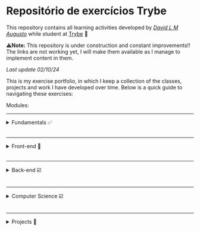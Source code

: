 # Repositório de exercícios Trybe

This repository contains all learning activities developed by _[David L M Augusto](www.linkedin.com/in/david-lm-augusto)_ while student at [Trybe](https://www.betrybe.com/) 🚀

⚠️**Note:** This repository is under construction and constant improvements!! The links are not working yet, I will make them available as I manage to implement content in them.

_Last update 02/10/24_

This is my exercise portfolio, in which I keep a collection of the classes, projects and work I have developed over time. Below is a quick guide to navigating these exercises:

 Modules:
<hr>
<details>
<summary>Fundamentals ✅</summary>
<br>
<details>
<summary>Section 1: Unix, Shell & Git</summary>

- [✅] 1-1: _[Unix & Shell](fundamentos/1.0%20%20Unix,%20Shell%20e%20Git/1.1%20Unix%20&%20Shell/introducao-ao-Unix-e-shell.txt)_
- [✅] 1-2: _[Git - What is it and what is it for](fundamentos/1.0%20%20Unix,%20Shell%20e%20Git/1.2%20Git%20o%20que%20é%20e%20para%20que%20serve)_
- [✅] 1-3: _[Understanding commands](fundamentos/1.0%20%20Unix,%20Shell%20e%20Git/1.3%20Git%20e%20GitHub%20-%20Entendendo%20comandos)_

</details>
<br>
<details>
<summary>Section 2: HTML & CSS</summary>

- [✅] 2.1: _[HTML & CSS - Page structure](fundamentos/2.0%20Introdução%20a%20HTML%20e%20CSS/2.1%20Estruturas%20de%20página)_
- [✅] 2.2: _[HTML & CSS - First Steps in CSS](fundamentos/2.0%20Introdução%20a%20HTML%20e%20CSS/2.2%20Primeiros%20passos%20em%20CSS)_
- [✅] 2.3: _[HTML & CSS - Selectors and positioning](fundamentos/2.0%20Introdução%20a%20HTML%20e%20CSS/2.3%20Seletores%20e%20posicionamento)_
- [✅] 2.4: _[Semantic HTML](fundamentos/2.0%20Introdução%20a%20HTML%20e%20CSS/2.4%20HTML%20Semântico)_
- [✅] 2.5: _[Project - Lessons Learned](fundamentos/2.0%20Introdução%20a%20HTML%20e%20CSS/2.5%20Projeto%20-%20Lessons%20Learned)_ 🚀

</details>
<br>
<details>
<summary>Section 3: Introduction to JavaScript</summary>

- [✅] 3.1: _[First steps in JavaScript]()_
- [✅] 3.2: _[Array and repeating structure](fundamentos/3.0%20Introdução%20a%20JavaScript/3.2%20Array%20e%20estrutura%20de%20repetição)_
- [✅] 3.3: _[Functions](fundamentos/3.0%20Introdução%20a%20JavaScript/3.3%20Funções)_
- [✅] 3.4: _[Objects](fundamentos/3.0%20Introdução%20a%20JavaScript/3.4%20Objetos)_
- [✅] 3.5: _[JSON and Practice Day](fundamentos/3.0%20Introdução%20a%20JavaScript/3.5%20JSON%20e%20dia%20de%20prática)_
- [✅] 3.6: _[Project - Supermarket Pirilampo](fundamentos/3.0%20Introdução%20a%20JavaScript/3.6%20Projeto%20-%20Supermercado%20Pirilampo)_ 🚀

</details>
<br>
<details>
<summary>Section 4: JavaScript - DOM, Events and Web Storage</summary>

- [✅] 4.1: _[JavaScript - DOM and Selectors](fundamentos/4.0%20JavaScript:%20DOM%20Eventos%20e%20Web%20Storage/4.1%20DOM%20e%20seletores)_
- [✅] 4.2: _[JavaScript - Working with elements](fundamentos/4.0%20JavaScript:%20DOM%20Eventos%20e%20Web%20Storage/4.2%20Trabalhando%20com%20elementos)_
- [✅] 4.3: _[JavaScript - Events](fundamentos/4.0%20JavaScript:%20DOM%20Eventos%20e%20Web%20Storage/4.3%20Eventos)_
- [✅] 4.4: _[JavaScript - Web Storage](fundamentos/4.0%20JavaScript:%20DOM%20Eventos%20e%20Web%20Storage/4.4%20Web%20Storage)_
- [✅] 4.5: _[Projeto - Pixels Art](fundamentos/4.0%20JavaScript:%20DOM%20Eventos%20e%20Web%20Storage/4.5%20Projeto%20-%20Pixels%20Art)_ 🚀
- [✅] 4.6: _[Bonus projects](fundamentos/4.0%20JavaScript:%20DOM%20Eventos%20e%20Web%20Storage/4.6%20Projeto%20Bônus)_ 🚀

</details>
<br>
<details>
<summary>Section 5: HTML & CSS: Forms, Flexbox and Responsive</summary>

- [✅] 5.1: _[Forms](fundamentos/5.0%20HTML%20e%20CSS:%20Forms,%20Flexbox%20e%20Responsivo/5.1%20Forms)_
- [✅] 5.2: _[Libraries JavaScript and Frameworks CSS](fundamentos/5.0%20HTML%20e%20CSS:%20Forms,%20Flexbox%20e%20Responsivo/5.2%20Bibliotecas%20JavaScript%20e%20Framework%20CSS)_
- [✅] 5.3: _[CSS Flexbox - Part 1](fundamentos/5.0%20HTML%20e%20CSS:%20Forms,%20Flexbox%20e%20Responsivo/5.3%20CSS%20Flexbox%20%20parte%201)_
- [✅] 5.4: _[CSS Flexbox - Part 2](fundamentos/5.0%20HTML%20e%20CSS:%20Forms,%20Flexbox%20e%20Responsivo/5.4%20CSS%20Flexbox%20parte%202)_
- [✅] 5.5: _[Responsivive](fundamentos/5.0%20HTML%20e%20CSS:%20Forms,%20Flexbox%20e%20Responsivo/5.5%20Responsividade)_
- [✅] 5.6: _[Project - TrybeWarts](fundamentos/5.0%20HTML%20e%20CSS:%20Forms,%20Flexbox%20e%20Responsivo/5.6%20Projeto%20-%20TrybeWarts)_ 🚀

</details>
<br>
<details>
<summary>Seçction 6: Introduction to JavaScript ES6 and Unit Testing</summary>

- [✅] 6.1: _[exception flow](fundamentos/6.0%20Introdução%20à%20JavaScript%20ES6%20e%20Testes%20Unitários/6.1%20Fluxo%20de%20exceções)_
- [✅] 6.2: _[First steps in Jest](fundamentos/6.0%20Introdução%20à%20JavaScript%20ES6%20e%20Testes%20Unitários/6.2%20Primeiros%20passos%20Jest)_
- [✅] 6.3: _[Matchers and code coverage](fundamentos/6.0%20Introdução%20à%20JavaScript%20ES6%20e%20Testes%20Unitários/6.3%20Matchers%20e%20cobertura%20de%20código)_
- [✅] 6.4: _[Project - JavaScript Unit Testing](fundamentos/6.0%20Introdução%20à%20JavaScript%20ES6%20e%20Testes%20Unitários/6.4%20Projeto%20-%20JavaScript%20Testes%20Unitários)_ 🚀

</details>
<br>
<details>
<summary>Section 7: Array methods (HOF's)</summary>

- [✅] 7.1: _[Map](fundamentos/7.0%20Métodos%20de%20Array/7.1%20Map)_
- [✅] 7.2: _[Filter e sort](fundamentos/7.0%20Métodos%20de%20Array/7.2%20Filter%20e%20Sort)_
- [✅] 7.3: _[Find e forEach](fundamentos/7.0%20Métodos%20de%20Array/7.3%20Find%20e%20forEach)_
- [✅] 7.4: _[Reduce](fundamentos/7.0%20Métodos%20de%20Array/7.4%20Reduce)_
- [✅] 7.5: _[Live Coding](fundamentos/7.0%20Métodos%20de%20Array/7.5%20Live%20Coding)_
- [✅] 7.6: _[Project - Zoo Functions](fundamentos/7.0%20Métodos%20de%20Array/7.6%20Projeto%20-%20Zoo%20Functions)_ 🚀

</details>

</details>

<br>
<hr>
<details>
<summary>Front-end 💬</summary>
<br>
<details>
<summary>Section 1: Introduction to Frontend and Asynchronous JavaScript</summary>

- [✅] 1.1: _[Development environment]()_ 
- [✅] 1.2: _[Asynchronous JavaScript - Promises and fetch]()_
- [✅] 1.3: _[Review - Exchange House]()_
- [✅] 1.4: _[Async, Await and asynchronous tests]()_
- [✅] 1.5: _[Project - iChoveu]()_ 🚀
</details>
<br>
<details>
<summary>Section 2: Introduction to React</summary>

- [✅] 1.1: _[Introduction to React and Typescript]()_
- [✅] 1.2: _[React Components and Props]()_
- [✅] 1.3: _[Advancing Components]()_
- [✅] 1.4: _[Review - Solar System]()_
- [✅] 1.5: _[States and Events]()_
- [✅] 1.5: _[Forms]()_
- [✅] 1.5: _[Project - Password Manager]()_ 🚀
</details>
<br>
<details>
<summary>Section 3: Delving into React</summary>

- [✅] 1.1: _[React Router]()_
- [✅] 1.2: _[useEffect]()_
- [✅] 1.3: _[Review - Aprofunding to React]()_
- [✅] 1.4: _[Project - Trybetunes]()_ 🚀
</details>
<br>
<details>
<summary>Section 4 - Automated Tests with React Testing Library</summary>

- [] 1.1: _[Introduction to React Testing Library]()_
- [] 1.2: _[RTL: Mocks]()_
- [] 1.3: _[RTL: Testing With React Router]()_
- [] 1.4: _[Project - Tests in React]()_
</details>
<br>
<details>
<summary>Section 5: Styling and Agile Methodology</summary>

- [] 1.1: _[Agile Methodologies]()_
- [] 1.2: _[CSS Modules]()_
- [] 1.3: _[Styled Components]()_
- [] 1.4: _[Project - Frontend Online Store]()_
</details>
<br>
<details>
<summary>Section 6: State Management with Redux</summary>

- [] 1.1: _[Introduction to Redux - The global state of the application]()_
- [] 1.2: _[Using Redux in React]()_
- [] 1.3: _[Review - Using Redux in React]()_
- [] 1.4: _[Using Redux in React - Asynchronous Actions]()_
- [] 1.5: _[Tests in React-Redux]()_
- [] 1.5: _[Projeto - TrybeWallet]()_
</details>
<br>
<details>
<summary>Section 7 - Class Components, Context API and Custom Hooks</summary>

- [] 1.1: _[Class Components]()_
- [] 1.2: _[Context API]()_
- [] 1.3: _[Custom Hooks]()_
- [] 1.4: _[Project - StarWars]()_
</details>
<br>
<details>
<summary>Section 8: Project - Recipe App</summary>

- [] 1.1: _[Project - Recipe App]()_
</details>
</details>

<br>
<hr>
<details>
<summary>Back-end ☑️</summary>

</details>

<br>
<hr>
<details>
<summary>Computer Science ☑️</summary>

</details>

<br>
<hr>
<details>
<summary>Projects 🚀</summary>

<br>

- _[Lessons Learned]()_ - Creating a page from scratch using HTML and CSS.
- _[Supermarket Pirilampo]()_ - Applying programming logic using JavaScript.
- _[Pixels Art]()_ - Putting into practice everything I learned using DOM manipulation.
- _[Trybewarts]()_ - Implementing a form using libraries and flexbox CSS.
- _[JavaScript Unitary tests]()_ - Testing an application using the library _Jest_.
- _[Zoo Functions]()_ - Use of Hofs, ES6 functionalities and TDD _Test Driven Development_.

<hr>

**Project bonuses** 🛸
<details>
<summary>Projects 🛸</summary>
<details>
<summary>Fundamentals ☑️</summary>

- _[Task List]()_
- _[Meme Generator]()_
- _[Guess the Color]()_
- _[Mysterious Letter]()_
</details>

<br>
<hr>
<details>
<summary>Frontend ☑️</summary>

</details>

</details>
</details>